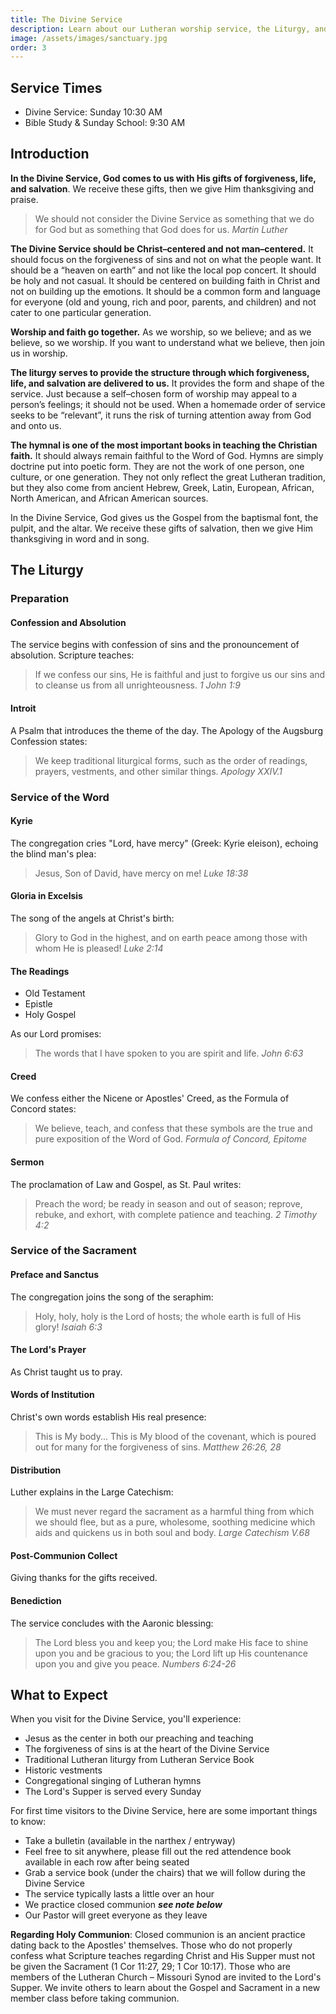 ```yaml
---
title: The Divine Service
description: Learn about our Lutheran worship service, the Liturgy, and what to expect
image: /assets/images/sanctuary.jpg
order: 3
---
```


## Service Times

- Divine Service: Sunday 10:30 AM
- Bible Study & Sunday School: 9:30 AM

## Introduction

**In the Divine Service, God comes to us with His gifts of forgiveness, life, and salvation**. We receive these gifts, then we give Him thanksgiving and praise.

> We should not consider the Divine Service as something that we do for God but as something that God does for us.
> <cite>Martin Luther</cite>

**The Divine Service should be Christ–centered and not man–centered.** It should focus on the forgiveness of sins and not on what the people want. It should be a “heaven on earth” and not like the local pop concert. It should be holy and not casual. It should be centered on building faith in Christ and not on building up the emotions. It should be a common form and language for everyone (old and young, rich and poor, parents, and children) and not cater to one particular generation. 

**Worship and faith go together.** As we worship, so we believe; and as we believe, so we worship. If you want to understand what we believe, then join us in worship. 

**The liturgy serves to provide the structure through which forgiveness, life, and salvation are delivered to us.** It provides the form and shape of the service. Just because a self–chosen form of worship may appeal to a person’s feelings; it should not be used. When a homemade order of service seeks to be “relevant”, it runs the risk of turning attention away from God and onto us.

**The hymnal is one of the most important books in teaching the Christian faith.** It should always remain faithful to the Word of God. Hymns are simply doctrine put into poetic form. They are not the work of one person, one culture, or one generation. They not only reflect the great Lutheran tradition, but they also come from ancient Hebrew, Greek, Latin, European, African, North American, and African American sources.

In the Divine Service, God gives us the Gospel from the baptismal font, the pulpit, and the altar. We receive these gifts of salvation, then we give Him thanksgiving in word and in song.

## The Liturgy

### Preparation

#### Confession and Absolution
The service begins with confession of sins and the pronouncement of absolution. Scripture teaches:

> If we confess our sins, He is faithful and just to forgive us our sins and to cleanse us from all unrighteousness.
> <cite>1 John 1:9</cite>

#### Introit
A Psalm that introduces the theme of the day. The Apology of the Augsburg Confession states:

> We keep traditional liturgical forms, such as the order of readings, prayers, vestments, and other similar things.
> <cite>Apology XXIV.1</cite>

### Service of the Word

#### Kyrie
The congregation cries "Lord, have mercy" (Greek: Kyrie eleison), echoing the blind man's plea:

> Jesus, Son of David, have mercy on me!
> <cite>Luke 18:38</cite>

#### Gloria in Excelsis
The song of the angels at Christ's birth:

> Glory to God in the highest, and on earth peace among those with whom He is pleased!
> <cite>Luke 2:14</cite>

#### The Readings
- Old Testament
- Epistle
- Holy Gospel

As our Lord promises:

> The words that I have spoken to you are spirit and life.
> <cite>John 6:63</cite>

#### Creed
We confess either the Nicene or Apostles' Creed, as the Formula of Concord states:

> We believe, teach, and confess that these symbols are the true and pure exposition of the Word of God.
> <cite>Formula of Concord, Epitome</cite>

#### Sermon
The proclamation of Law and Gospel, as St. Paul writes:

> Preach the word; be ready in season and out of season; reprove, rebuke, and exhort, with complete patience and teaching.
> <cite>2 Timothy 4:2</cite>

### Service of the Sacrament

#### Preface and Sanctus
The congregation joins the song of the seraphim:

> Holy, holy, holy is the Lord of hosts; the whole earth is full of His glory!
> <cite>Isaiah 6:3</cite>

#### The Lord's Prayer
As Christ taught us to pray.

#### Words of Institution
Christ's own words establish His real presence:

> This is My body... This is My blood of the covenant, which is poured out for many for the forgiveness of sins.
> <cite>Matthew 26:26, 28</cite>

#### Distribution
Luther explains in the Large Catechism:

> We must never regard the sacrament as a harmful thing from which we should flee, but as a pure, wholesome, soothing medicine which aids and quickens us in both soul and body.
> <cite>Large Catechism V.68</cite>

#### Post-Communion Collect
Giving thanks for the gifts received.

#### Benediction
The service concludes with the Aaronic blessing:

> The Lord bless you and keep you; the Lord make His face to shine upon you and be gracious to you; the Lord lift up His countenance upon you and give you peace.
> <cite>Numbers 6:24-26</cite>

## What to Expect

When you visit for the Divine Service, you'll experience:

- Jesus as the center in both our preaching and teaching
- The forgiveness of sins is at the heart of the Divine Service
- Traditional Lutheran liturgy from Lutheran Service Book
- Historic vestments
- Congregational singing of Lutheran hymns
- The Lord's Supper is served every Sunday

For first time visitors to the Divine Service, here are some important things to know:

- Take a bulletin (available in the narthex / entryway)
- Feel free to sit anywhere, please fill out the red attendence book available in each row after being seated
- Grab a service book (under the chairs) that we will follow during the Divine Service
- The service typically lasts a little over an hour
- We practice closed communion ***see note below***
- Our Pastor will greet everyone as they leave

**Regarding Holy Communion**: Closed communion is an ancient practice dating back to the Apostles' themselves. Those who do not properly confess what Scripture teaches regarding Christ and His Supper must not be given the Sacrament (1 Cor 11:27, 29; 1 Cor 10:17). Those who are members of the Lutheran Church – Missouri Synod are invited to the Lord's Supper. We invite others to learn about the Gospel and Sacrament in a new member class before taking communion.
